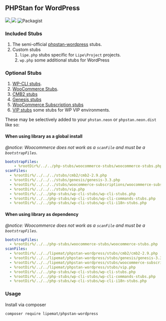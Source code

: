 ## PHPStan for WordPress

<p>
<a href="https://github.com/lipemat/phpstan-wordpress/releases">
<img src="https://img.shields.io/packagist/v/lipemat/phpstan-wordpress.svg?label=version" />
</a>
    <img src="https://img.shields.io/packagist/php-v/lipemat/phpstan-wordpress.svg?color=brown" />
    <img alt="Packagist" src="https://img.shields.io/packagist/l/lipemat/wp-phpcs.svg">
</p>

### Included Stubs
1. The semi-official <a href="https://github.com/szepeviktor/phpstan-wordpress">phpstan-wordpress</a> stubs.
2. Custom stubs
    1. `lipe.php` stubs specific for `Lipe\Project` projects.
    2. `wp.php` some additional stubs for WordPress

### Optional Stubs

1. <a href="https://github.com/php-stubs/wp-cli-stubs">WP-CLI stubs</a>.
2. <a href="https://github.com/php-stubs/woocommerce-stubs">WooCommerce Stubs</a>.
3. [CMB2 stubs](https://github.com/lipemat/phpstan-wordpress/tree/master/stubs/cmb2/cmb2-2.9.php)
3. [Genesis stubs](https://github.com/lipemat/phpstan-wordpress/tree/master/stubs/genesis/genesis-3.3.php)
3. [WooCommerce Subscription stubs](https://github.com/lipemat/phpstan-wordpress/tree/master/stubs/woocommerce-subscriptions/woocommerce-subscriptions-3.0.php)   
4. [VIP stubs](https://github.com/lipemat/phpstan-wordpress/tree/master/stubs/vip.php) some stubs for WP VIP environments. 

These may be selectively added to your `phstan.neon` or `phpstan.neon.dist` like so:

#### When using library as a global install

*@notice: Woocommerce does not work as a `scanFile` and must be a `bootstrapFiles`.*

```yml
bootstrapFiles:
    - %rootDir%/../../php-stubs/woocommerce-stubs/woocommerce-stubs.php
scanFiles:
  - %rootDir%/../../../stubs/cmb2/cmb2-2.9.php
  - %rootDir%/../../../stubs/genesis/genesis-3.3.php
  - %rootDir%/../../../stubs/woocommerce-subscriptions/woocommerce-subscriptions-3.0.php 
  - %rootDir%/../../../stubs/vip.php
  - %rootDir%/../../php-stubs/wp-cli-stubs/wp-cli-stubs.php
  - %rootDir%/../../php-stubs/wp-cli-stubs/wp-cli-commands-stubs.php
  - %rootDir%/../../php-stubs/wp-cli-stubs/wp-cli-i18n-stubs.php
```

#### When using library as dependency

*@notice: Woocommerce does not work as a `scanFile` and must be a `bootstrapFiles`.*

```yml
bootstrapFiles:
  - %rootDir%/../../php-stubs/woocommerce-stubs/woocommerce-stubs.php
scanFiles:
  - %rootDir%/../../lipemat/phpstan-wordpress/stubs/cmb2/cmb2-2.9.php
  - %rootDir%/../../lipemat/phpstan-wordpress/stubs/genesis/genesis-3.3.php
  - %rootDir%/../../lipemat/phpstan-wordpress/stubs/woocommerce-subscriptions/woocommerce-subscriptions-3.0.php
  - %rootDir%/../../lipemat/phpstan-wordpress/stubs/vip.php
  - %rootDir%/../../php-stubs/wp-cli-stubs/wp-cli-stubs.php
  - %rootDir%/../../php-stubs/wp-cli-stubs/wp-cli-commands-stubs.php
  - %rootDir%/../../php-stubs/wp-cli-stubs/wp-cli-i18n-stubs.php
```

### Usage

Install via composer

```bash
composer require lipemat/phpstan-wordpress
```
